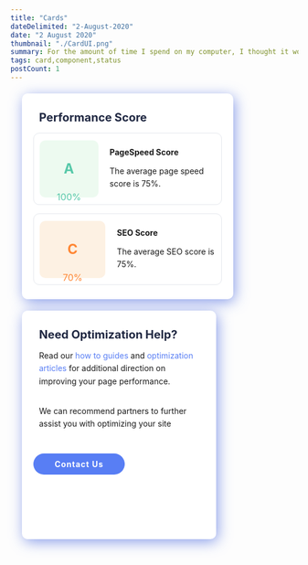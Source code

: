 ```yaml
---
title: "Cards"
dateDelimited: "2-August-2020"
date: "2 August 2020"
thumbnail: "./CardUI.png"
summary: For the amount of time I spend on my computer, I thought it would be a good idea to spend at least 3% of it being productive. So here we are. The beginning of a semi-daily practice of coding interesting pieces of UI I find throughout the internets. Let's start with something simple.
tags: card,component,status
postCount: 1
---
```


<div class="card">
  <h2 class="main-heading">Performance Score</h2>
  <div class="card-item">
    <div class="card-item-left">
      <p class="score-grade">A</p>
      <p class="score-percent">100%</p>
    </div>
    <div class="card-item-right">
      <p class="heading">PageSpeed Score</p>
      <p class="description">The average page speed score is 75%.</p>
    </div>
  </div>
  <div class="card-item">
    <div class="card-item-left">
      <p class="score-grade">C</p>
      <p class="score-percent">70%</p>
    </div>
    <div class="card-item-right">
      <p class="heading">SEO Score</p>
      <p class="description">The average SEO score is 75%.</p>
    </div>
  </div>
</div>

<div class="card card-alt width-300">
  <h2 class="main-heading">Need Optimization Help?</h2>
  <p class="description plr-10 mb-30">Read our <a href="#" class="font-blue">how to guides</a> and <a href="#" class="font-blue">
optimization articles</a> for additional direction on improving your page performance.</p>
  <p class="description plr-10">We can recommend partners to further assist you with optimizing your site</p>
  <a href="#" class="btn-blue">Contact Us</a>
</div>

<style>

.card {
  background: white;
  width: 330px;
  height: 320px;
  margin: 20px;
  padding: 20px;
  border-radius: 10px;
  box-shadow: 3px 5px 25px -1px rgba(52, 87, 220, 0.6);
}

.font-blue {
  color: #587EF4 !important;
  text-decoration: none;
}

.btn-blue {
  width: 140px;
  background: #587EF4;
  display: flex;
  align-items: center;
  justify-content: center;
  padding: 10px;
  color: white;
  cursor: pointer;
  border-radius: 25px;
  margin: 40px 0;
  font-size: 14px;
  transition: all 0.2s;
  font-weight: bold;
  letter-spacing: 1px;
  text-decoration: none;
}

.btn-blue:hover {
  box-shadow: 3px 5px 12px -1px rgba(52, 87, 220, 0.6);

}

.plr-10 {
  padding: 0 10px;
}

.card-alt {
  width: 300px;
  height: 360px;
}

.mb-30 {
  margin-bottom: 30px;
}

.main-heading {
  font-size: 20px;
  padding: 0 10px;
  margin: 10px 0;
  color: #202842;
}

.card-item {
  display: flex;
  align-items: center;
  border: 1px solid #E4E7ED;
  border-radius: 10px;
  margin: 15px 0;
}



.card-item-left {
  background: #EDFAF0;
  width: 115px;
  height: 80px;
  text-align: center;
  padding: 10px;
  margin: 10px;
  border-radius: 10px;
  color: #57C8A9;

}

.card-item:nth-of-type(2) .card-item-left
 {
  color: #FF8734;
  background: #FDF1E3;
}

.score-grade {
  font-size: 24px;
  font-weight: bold;
  line-height: 1.3;
}

.score-percent {
  font-size: 16px;
}

.heading {
  font-weight: bold;
  font-size: 14px;
  margin-bottom: 10px;
}

.description {
  font-size: 14px;
  line-height: 1.6;
}

.card-item-right {
  margin: 10px;
}

</style>
